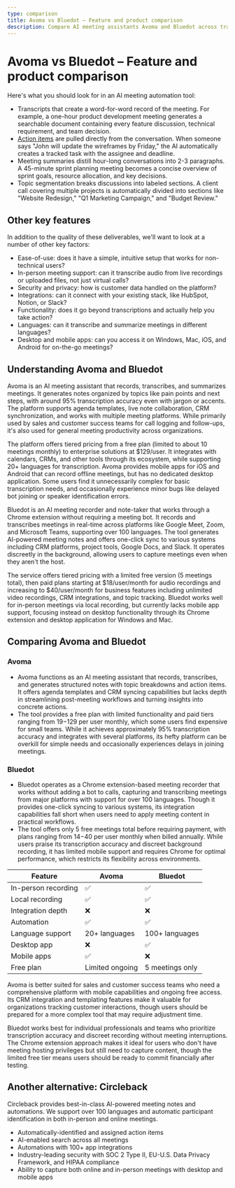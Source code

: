 ```yaml
---
type: comparison
title: Avoma vs Bluedot – Feature and product comparison
description: Compare AI meeting assistants Avoma and Bluedot across transcription accuracy, action item tracking, meeting summaries, topic segmentation, integrations, and platform support.
---
```


# Avoma vs Bluedot – Feature and product comparison

Here's what you should look for in an AI meeting automation tool:  
* Transcripts that create a word-for-word record of the meeting. For example, a one-hour product development meeting generates a searchable document containing every feature discussion, technical requirement, and team decision.
* [Action items](/releases/add-action-items-to-meetings) are pulled directly from the conversation. When someone says "John will update the wireframes by Friday," the AI automatically creates a tracked task with the assignee and deadline.
* Meeting summaries distill hour-long conversations into 2-3 paragraphs. A 45-minute sprint planning meeting becomes a concise overview of sprint goals, resource allocation, and key decisions.
* Topic segmentation breaks discussions into labeled sections. A client call covering multiple projects is automatically divided into sections like "Website Redesign," "Q1 Marketing Campaign," and "Budget Review."

## Other key features
In addition to the quality of these deliverables, we'll want to look at a number of other key factors:
* Ease-of-use: does it have a simple, intuitive setup that works for non-technical users?
* In-person meeting support: can it transcribe audio from live recordings or uploaded files, not just virtual calls?
* Security and privacy: how is customer data handled on the platform?
* Integrations: can it connect with your existing stack, like HubSpot, Notion, or Slack?
* Functionality: does it go beyond transcriptions and actually help you take action?
* Languages: can it transcribe and summarize meetings in different languages?
* Desktop and mobile apps: can you access it on Windows, Mac, iOS, and Android for on-the-go meetings?

## Understanding Avoma and Bluedot
Avoma is an AI meeting assistant that records, transcribes, and summarizes meetings. It generates notes organized by topics like pain points and next steps, with around 95% transcription accuracy even with jargon or accents. The platform supports agenda templates, live note collaboration, CRM synchronization, and works with multiple meeting platforms. While primarily used by sales and customer success teams for call logging and follow-ups, it's also used for general meeting productivity across organizations.

The platform offers tiered pricing from a free plan (limited to about 10 meetings monthly) to enterprise solutions at $129/user. It integrates with calendars, CRMs, and other tools through its ecosystem, while supporting 20+ languages for transcription. Avoma provides mobile apps for iOS and Android that can record offline meetings, but has no dedicated desktop application. Some users find it unnecessarily complex for basic transcription needs, and occasionally experience minor bugs like delayed bot joining or speaker identification errors.

Bluedot is an AI meeting recorder and note-taker that works through a Chrome extension without requiring a meeting bot. It records and transcribes meetings in real-time across platforms like Google Meet, Zoom, and Microsoft Teams, supporting over 100 languages. The tool generates AI-powered meeting notes and offers one-click sync to various systems including CRM platforms, project tools, Google Docs, and Slack. It operates discreetly in the background, allowing users to capture meetings even when they aren't the host.

The service offers tiered pricing with a limited free version (5 meetings total), then paid plans starting at $18/user/month for audio recordings and increasing to $40/user/month for business features including unlimited video recordings, CRM integrations, and topic tracking. Bluedot works well for in-person meetings via local recording, but currently lacks mobile app support, focusing instead on desktop functionality through its Chrome extension and desktop application for Windows and Mac.

## Comparing Avoma and Bluedot

### Avoma
* Avoma functions as an AI meeting assistant that records, transcribes, and generates structured notes with topic breakdowns and action items. It offers agenda templates and CRM syncing capabilities but lacks depth in streamlining post-meeting workflows and turning insights into concrete actions.
* The tool provides a free plan with limited functionality and paid tiers ranging from $19-$129 per user monthly, which some users find expensive for small teams. While it achieves approximately 95% transcription accuracy and integrates with several platforms, its hefty platform can be overkill for simple needs and occasionally experiences delays in joining meetings.

### Bluedot
* Bluedot operates as a Chrome extension-based meeting recorder that works without adding a bot to calls, capturing and transcribing meetings from major platforms with support for over 100 languages. Though it provides one-click syncing to various systems, its integration capabilities fall short when users need to apply meeting content in practical workflows.
* The tool offers only 5 free meetings total before requiring payment, with plans ranging from $14-$40 per user monthly when billed annually. While users praise its transcription accuracy and discreet background recording, it has limited mobile support and requires Chrome for optimal performance, which restricts its flexibility across environments.

| Feature | Avoma | Bluedot |
|---------|-------|---------|
| In-person recording | ✅ | ✅ |
| Local recording | ✅ | ✅ |
| Integration depth | ❌ | ❌ |
| Automation | ✅ | ✅ |
| Language support | 20+ languages | 100+ languages |
| Desktop app | ❌ | ✅ |
| Mobile apps | ✅ | ❌ |
| Free plan | Limited ongoing | 5 meetings only |

Avoma is better suited for sales and customer success teams who need a comprehensive platform with mobile capabilities and ongoing free access. Its CRM integration and templating features make it valuable for organizations tracking customer interactions, though users should be prepared for a more complex tool that may require adjustment time.

Bluedot works best for individual professionals and teams who prioritize transcription accuracy and discreet recording without meeting interruptions. The Chrome extension approach makes it ideal for users who don't have meeting hosting privileges but still need to capture content, though the limited free tier means users should be ready to commit financially after testing.

## Another alternative: Circleback
Circleback provides best-in-class AI-powered meeting notes and automations. We support over 100 languages and automatic participant identification in both in-person and online meetings.
* Automatically-identified and assigned action items
* AI-enabled search across all meetings
* Automations with 100+ app integrations
* Industry-leading security with SOC 2 Type II, EU-U.S. Data Privacy Framework, and HIPAA compliance
* Ability to capture both online and in-person meetings with desktop and mobile apps